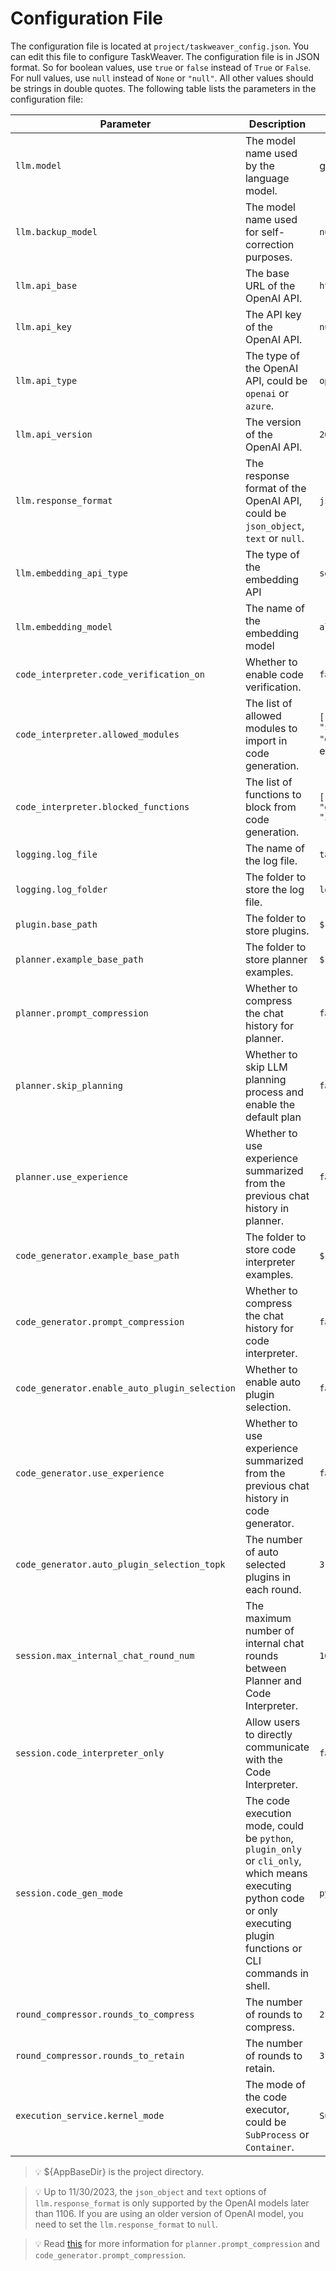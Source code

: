 # Configuration File
The configuration file is located at `project/taskweaver_config.json`. 
You can edit this file to configure TaskWeaver.
The configuration file is in JSON format. So for boolean values, use `true` or `false` instead of `True` or `False`. 
For null values, use `null` instead of `None` or `"null"`. All other values should be strings in double quotes.
The following table lists the parameters in the configuration file:

| Parameter                                     | Description                                                                            | Default Value                                                                                                                               |
|-----------------------------------------------|----------------------------------------------------------------------------------------|---------------------------------------------------------------------------------------------------------------------------------------------|
| `llm.model`                                   | The model name used by the language model.                                             | gpt-4                                                                                                                                       |
| `llm.backup_model`                            | The model name used for self-correction purposes.                                      | `null`                                                                                                                                      |
| `llm.api_base`                                | The base URL of the OpenAI API.                                                        | `https://api.openai.com/v1`                                                                                                                 |
| `llm.api_key`                                 | The API key of the OpenAI API.                                                         | `null`                                                                                                                                      |
| `llm.api_type`                                | The type of the OpenAI API, could be `openai` or `azure`.                              | `openai`                                                                                                                                    |
| `llm.api_version`                             | The version of the OpenAI API.                                                         | `2023-07-01-preview`                                                                                                                        |
| `llm.response_format`                         | The response format of the OpenAI API, could be `json_object`, `text` or `null`.       | `json_object`                                                                                                                               |
| `llm.embedding_api_type`                      | The type of the embedding API                                                          | `sentence_transformers`                                                                                                                     |
| `llm.embedding_model`                         | The name of the embedding model                                                        | `all-mpnet-base-v2`                                                                                                                         |
| `code_interpreter.code_verification_on`       | Whether to enable code verification.                                                   | `false`                                                                                                                                     |
| `code_interpreter.allowed_modules`            | The list of allowed modules to import in code generation.                              | `["pandas", "matplotlib", "numpy", "sklearn", "scipy", "seaborn", "datetime", "typing"]`, if the list is empty, no modules would be allowed |
| `code_interpreter.blocked_functions`          | The list of functions to block from code generation.                                   | `["__import__", "eval", "exec", "execfile", "compile", "open", "input", "raw_input", "reload"]`                                             |
| `logging.log_file`                            | The name of the log file.                                                              | `taskweaver.log`                                                                                                                            |
| `logging.log_folder`                          | The folder to store the log file.                                                      | `logs`                                                                                                                                      |
| `plugin.base_path`                            | The folder to store plugins.                                                           | `${AppBaseDir}/plugins`                                                                                                                     |
| `planner.example_base_path`                   | The folder to store planner examples.                                                  | `${AppBaseDir}/planner_examples`                                                                                                            |
| `planner.prompt_compression`                  | Whether to compress the chat history for planner.                                      | `false`                                                                                                                                     | 
| `planner.skip_planning`                       | Whether to skip LLM planning process and enable the default plan                       | `false`                                                                                                                                     |
| `planner.use_experience`                      | Whether to use experience summarized from the previous chat history in planner.        | `false`                                                                                                                                     |
| `code_generator.example_base_path`            | The folder to store code interpreter examples.                                         | `${AppBaseDir}/codeinterpreter_examples`                                                                                                    |
| `code_generator.prompt_compression`           | Whether to compress the chat history for code interpreter.                             | `false`                                                                                                                                     |
| `code_generator.enable_auto_plugin_selection` | Whether to enable auto plugin selection.                                               | `false`                                                                                                                                     |
| `code_generator.use_experience`               | Whether to use experience summarized from the previous chat history in code generator. | `false`                                                                                                                                     |                      
| `code_generator.auto_plugin_selection_topk`   | The number of auto selected plugins in each round.                                     | `3`                                                                                                                                         |
| `session.max_internal_chat_round_num`         | The maximum number of internal chat rounds between Planner and Code Interpreter.       | `10`                                                                                                                                        |
| `session.code_interpreter_only`               | Allow users to directly communicate with the Code Interpreter.                         | `false`                                                                                                                                     |
| `session.code_gen_mode`                       | The code execution mode, could be `python`, `plugin_only` or `cli_only`, which means executing python code or only executing plugin functions or CLI commands in shell.    | `python`                                                                                                                                    |
| `round_compressor.rounds_to_compress`         | The number of rounds to compress.                                                      | `2`                                                                                                                                         |
| `round_compressor.rounds_to_retain`           | The number of rounds to retain.                                                        | `3`                                                                                                                                         |
| `execution_service.kernel_mode`               | The mode of the code executor, could be `SubProcess` or `Container`.                   | `SubProcess`                                                                                                                                |



> 💡 $\{AppBaseDir\} is the project directory.

> 💡 Up to 11/30/2023, the `json_object` and `text` options of `llm.response_format` is only supported by the OpenAI models later than 1106. If you are using an older version of OpenAI model, you need to set the `llm.response_format` to `null`.

> 💡 Read [this](compression.md) for more information for `planner.prompt_compression` and `code_generator.prompt_compression`.